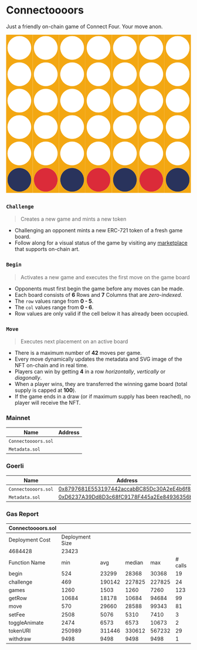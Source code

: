 # Connectoooors

Just a friendly on-chain game of Connect Four. Your move anon.

<img src="images/board.svg">


### `Challenge`

> Creates a new game and mints a new token

- Challenging an opponent mints a new ERC-721 token of a fresh game board.
- Follow along for a visual status of the game by visiting any [marketplace](https://testnets.opensea.io/collection/connectors-v2) that supports on-chain art.

### `Begin`

> Activates a new game and executes the first move on the game board

- Opponents must first begin the game before any moves can be made.
- Each board consists of **6** Rows and **7** Columns that are *zero-indexed*.
- The `row` values range from **0 - 5**.
- The `col` values range from **0 - 6**.
- Row values are only valid if the cell below it has already been occupied.

### `Move`

> Executes next placement on an active board

- There is a maximum number of **42** moves per game.
- Every move dynamically updates the metadata and SVG image of the NFT on-chain and in real time.
- Players can win by getting **4** in a row *horizontally*, *vertically* or *diagonally*.
- When a player wins, they are transferred the winning game board (total supply is capped at **100**).
- If the game ends in a draw (or if maximum supply has been reached), no player will receive the NFT.


### Mainnet

| Name                | Address                                                                                                                      |
| ---------------     | ---------------------------------------------------------------------------------------------------------------------------- |
| `Connectoooors.sol` | [](https://etherscan.io/address/) |
| `Metadata.sol`      | [](https://etherscan.io/address/) |


### Goerli

| Name                | Address                                                                                                                      |
| ---------------     | ---------------------------------------------------------------------------------------------------------------------------- |
| `Connectoooors.sol` | [0x8797681E553197442accabBC85Dc30A2eE4b6f87](https://goerli.etherscan.io/address/0x8797681E553197442accabBC85Dc30A2eE4b6f87) |
| `Metadata.sol`      | [0xD6237A39Dd8D3c68fC9178F445a2Ee84936356bb](https://goerli.etherscan.io/address/0xD6237A39Dd8D3c68fC9178F445a2Ee84936356bb) |


### Gas Report

| Connectoooors.sol                            |                 |        |        |        |         |
|----------------------------------------------|-----------------|--------|--------|--------|---------|
| Deployment Cost                              | Deployment Size |        |        |        |         |
| 4684428                                      | 23423           |        |        |        |         |
| Function Name                                | min             | avg    | median | max    | # calls |
| begin                                        | 524             | 23299  | 28368  | 30368  | 19      |
| challenge                                    | 469             | 190142 | 227825 | 227825 | 24      |
| games                                        | 1260            | 1503   | 1260   | 7260   | 123     |
| getRow                                       | 10684           | 18178  | 10684  | 94684  | 99      |
| move                                         | 570             | 29660  | 28588  | 99343  | 81      |
| setFee                                       | 2508            | 5076   | 5310   | 7410   | 3       |
| toggleAnimate                                | 2474            | 6573   | 6573   | 10673  | 2       |
| tokenURI                                     | 250989          | 311446 | 330612 | 567232 | 29      |
| withdraw                                     | 9498            | 9498   | 9498   | 9498   | 1       |
